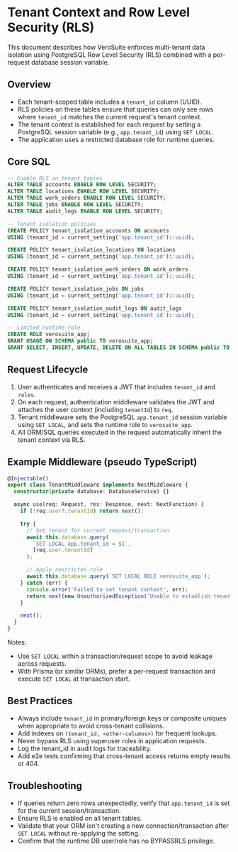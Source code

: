 # Tenant Context and Row Level Security (RLS)

This document describes how VeroSuite enforces multi-tenant data isolation using PostgreSQL Row Level Security (RLS) combined with a per-request database session variable.

## Overview

- Each tenant-scoped table includes a `tenant_id` column (UUID).
- RLS policies on these tables ensure that queries can only see rows where `tenant_id` matches the current request's tenant context.
- The tenant context is established for each request by setting a PostgreSQL session variable (e.g., `app.tenant_id`) using `SET LOCAL`.
- The application uses a restricted database role for runtime queries.

## Core SQL

```sql
-- Enable RLS on tenant tables
ALTER TABLE accounts ENABLE ROW LEVEL SECURITY;
ALTER TABLE locations ENABLE ROW LEVEL SECURITY;
ALTER TABLE work_orders ENABLE ROW LEVEL SECURITY;
ALTER TABLE jobs ENABLE ROW LEVEL SECURITY;
ALTER TABLE audit_logs ENABLE ROW LEVEL SECURITY;

-- Tenant isolation policies
CREATE POLICY tenant_isolation_accounts ON accounts
USING (tenant_id = current_setting('app.tenant_id')::uuid);

CREATE POLICY tenant_isolation_locations ON locations
USING (tenant_id = current_setting('app.tenant_id')::uuid);

CREATE POLICY tenant_isolation_work_orders ON work_orders
USING (tenant_id = current_setting('app.tenant_id')::uuid);

CREATE POLICY tenant_isolation_jobs ON jobs
USING (tenant_id = current_setting('app.tenant_id')::uuid);

CREATE POLICY tenant_isolation_audit_logs ON audit_logs
USING (tenant_id = current_setting('app.tenant_id')::uuid);

-- Limited runtime role
CREATE ROLE verosuite_app;
GRANT USAGE ON SCHEMA public TO verosuite_app;
GRANT SELECT, INSERT, UPDATE, DELETE ON ALL TABLES IN SCHEMA public TO verosuite_app;
```

## Request Lifecycle

1. User authenticates and receives a JWT that includes `tenant_id` and `roles`.
2. On each request, authentication middleware validates the JWT and attaches the user context (including `tenantId`) to `req`.
3. Tenant middleware sets the PostgreSQL `app.tenant_id` session variable using `SET LOCAL`, and sets the runtime role to `verosuite_app`.
4. All ORM/SQL queries executed in the request automatically inherit the tenant context via RLS.

## Example Middleware (pseudo TypeScript)

```ts
@Injectable()
export class TenantMiddleware implements NestMiddleware {
  constructor(private database: DatabaseService) {}

  async use(req: Request, res: Response, next: NextFunction) {
    if (!req.user?.tenantId) return next();

    try {
      // Set tenant for current request/transaction
      await this.database.query(
        `SET LOCAL app.tenant_id = $1`,
        [req.user.tenantId]
      );

      // Apply restricted role
      await this.database.query(`SET LOCAL ROLE verosuite_app`);
    } catch (err) {
      console.error('Failed to set tenant context', err);
      return next(new UnauthorizedException('Unable to establish tenant context'));
    }

    next();
  }
}
```

Notes:
- Use `SET LOCAL` within a transaction/request scope to avoid leakage across requests.
- With Prisma (or similar ORMs), prefer a per-request transaction and execute `SET LOCAL` at transaction start.

## Best Practices

- Always include `tenant_id` in primary/foreign keys or composite uniques when appropriate to avoid cross-tenant collisions.
- Add indexes on `(tenant_id, <other-columns>)` for frequent lookups.
- Never bypass RLS using superuser roles in application requests.
- Log the tenant_id in audit logs for traceability.
- Add e2e tests confirming that cross-tenant access returns empty results or 404.

## Troubleshooting

- If queries return zero rows unexpectedly, verify that `app.tenant_id` is set for the current session/transaction.
- Ensure RLS is enabled on all tenant tables.
- Validate that your ORM isn't creating a new connection/transaction after `SET LOCAL` without re-applying the setting.
- Confirm that the runtime DB user/role has no BYPASSRLS privilege.
